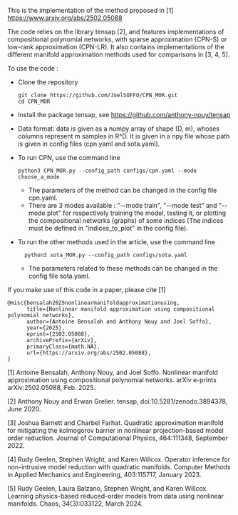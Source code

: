 This is the implementation of the method proposed in [1] https://www.arxiv.org/abs/2502.05088

The code relies on the library tensap [2], and features implementations of compositional polynomial networks, with sparse 
approximation (CPN-S) or low-rank approximation (CPN-LR). It also contains implementations of the different manifold approximation methods 
used for comparisons in [3, 4, 5].

To use the code : 
- Clone the repository

  ```
  git clone https://github.com/JoelSOFFO/CPN_MOR.git
  cd CPN_MOR
  ```
  
- Install the package tensap, see https://github.com/anthony-nouy/tensap

- Data format: data is given as a numpy array of shape (D, m), whoses columns represent m samples in R^D.
    It is given in a npy file whose path is given in config files (cpn.yaml and sota.yaml).
  
- To run CPN, use the command line

  ```
  python3 CPN_MOR.py --config_path configs/cpn.yaml --mode choose_a_mode 
  ```

  - The parameters of the method can be changed in the config file cpn.yaml.
  - There are 3 modes available :  "--mode train", "--mode test" and "--mode plot" for respectively training the model, testing it, or plotting the 
  compositional networks (graphs) of some indices (The indices must be defined in "indices_to_plot" in the config file).

  
- To run the other methods used in the article, use the command line

  ```
    python3 sota_MOR.py --config_path configs/sota.yaml 
  ```

  - The parameters related to these methods can be changed in the config file sota.yaml.

If you make use of this code in a paper, please cite [1]

```
@misc{bensalah2025nonlinearmanifoldapproximationusing,
      title={Nonlinear manifold approximation using compositional polynomial networks}, 
      author={Antoine Bensalah and Anthony Nouy and Joel Soffo},
      year={2025},
      eprint={2502.05088},
      archivePrefix={arXiv},
      primaryClass={math.NA},
      url={https://arxiv.org/abs/2502.05088}, 
}
```

[1] Antoine Bensalah, Anthony Nouy, and Joel Soffo. Nonlinear manifold approximation using compositional polynomial networks. arXiv e-prints arXiv:2502.05088, Feb. 2025.

[2] Anthony Nouy and Erwan Grelier. tensap, doi:10.5281/zenodo.3894378, June 2020.

[3] Joshua Barnett and Charbel Farhat. Quadratic approximation manifold for mitigating
the kolmogorov barrier in nonlinear projection-based model order reduction. Journal of
Computational Physics, 464:111348, September 2022.

[4] Rudy Geelen, Stephen Wright, and Karen Willcox. Operator inference for non-intrusive
model reduction with quadratic manifolds. Computer Methods in Applied Mechanics and
Engineering, 403:115717, January 2023.

[5]  Rudy Geelen, Laura Balzano, Stephen Wright, and Karen Willcox. Learning physics-based
reduced-order models from data using nonlinear manifolds. Chaos, 34(3):033122, March 2024.
